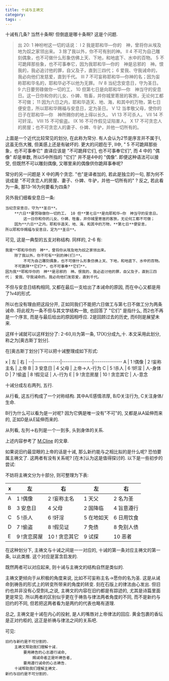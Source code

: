 ```yaml
---
title: 十诫与主祷文
category:
tags: ☆
---
```


十诫有几条? 当然十条啊! 但倒底是哪十条啊? 这是个问题.

> 出 20: 1 神吩咐这一切的话说：
I 2 我是耶和华―你的　神，曾将你从埃及地为奴之家领出来。 3 除了我以外，你不可有别的神。
II 4 不可为自己雕刻偶象，也不可做什么形象仿佛上天、下地，和地底下、水中的百物。 5 不可跪拜那些象，也不可事奉它，因为我耶和华―你的　神是忌邪的　神。恨我的，我必追讨他的罪，自父及子，直到三四代； 6 爱我、守我诫命的，我必向他们发慈爱，直到千代。
III 7 不可妄称耶和华―你神的名；因为妄称耶和华名的，耶和华必不以他为无罪。
IV 8 当纪念安息日，守为圣日。 9 六日要劳碌做你一切的工， 10 但第七日是向耶和华―你　神当守的安息日。这一日你和你的儿女、仆婢、牲畜，并你城里寄居的客旅，无论何工都不可做； 11 因为六日之内，耶和华造天、地、海，和其中的万物，第七日便安息，所以耶和华赐福与安息日，定为圣日。
V 12 当孝敬父母，使你的日子在耶和华―你　神所赐你的地上得以长久。
VI 13 不可杀人。
VII 14 不可奸淫。
VIII 15 不可偷盗。
IX 16 不可作假见证陷害人。
X 17 不可贪恋人的房屋；也不可贪恋人的妻子、仆婢、牛驴，并他一切所有的。

上面是一个近代比较常见的划分, 在此称为常分. 有人会认为2节是序言并不属于I, 这虽无伤大雅, 但美感上还是有破坏的. 更大的问题在于, II中, " 5 不可跪拜那些象，也不可事奉它" 直译应该是 "不可跪拜它们, 也不可事奉它们", 而 4 中的 "偶像" 却是单数, 所以5中所指的 "它们" 并不是4中的 "偶像". 即便这种语法可以接受, 但既然不可以雕刻偶像, 又哪里来的偶像供你跪拜事奉呢?

常分的另一问题是 X 中的两个贪恋. "也"是译者加的, 若此是独立的一句, 那为何不说成是 "不可贪恋人的房屋、妻子、仆婢、牛驴，并他一切所有的" ? 反之, 若此看为一条, 那13-16为何要看为四条?

另外我们细看安息日一条:

    当纪念安息日，守为**圣日**。
        **六日**要劳碌做你一切的工， 10 但**第七日**是向耶和华―你　神当守的安息日。
            这一日你和你的儿女、仆婢、牲畜，并你城里寄居的客旅，无论何工都不可做；
        因为**六日**之内，耶和华造天、地、海，和其中的万物，**第七日**便安息，
    所以耶和华赐福与安息日，定为**圣日**。

可见, 这是一典型的五支对称结构. 同样的, 2-6 有:

```
我是**耶和华你的　神**，曾将你从埃及地为奴之家领出来。
    除了我以外，你不可有**别的神(们)**。
        不可为自己雕刻偶象，也不可做什么形象仿佛上天、下地，和地底下、水中的百物。
    不可跪拜**它们**，也不可事奉**它们**，
因为我**耶和华你的　神**是忌邪的　神。恨我的，我必追讨他的罪，自父及子，直到三四代； 爱我、守我诫命的，我必向他们发慈爱，直到千代。
```

不但与安息日结构相同, 又都在最后一支给出了本诫命的原因, 而在中心又都是用了1v4的形式.

所以也没有理由把这段分开, 正如同我们不能把六日做工与第七日不做工分为两条诫命. 将此视为一条不但与其文学结构一致, 也回答了 "它们" 是指什么, 而2也不再是一个序言, 而是与最后给出的原因相呼应. 2是回顾过去的历史, 而6则是展望未来.

这样十诫就可以这样划分了: 2-6(I,II)为第一条, 17(X)分成九,十. 本文采用此划分, 称之为[奥古斯丁划分].

在[奥古斯丁划分]下可以把十诫整理成如下形式:

x | 左          | 右            |
--|-------------|---------------|--------------
A | 1 !偶像     | 2 !妄称主名   | 上帝
B | 3 安息日    | 4 父母        | 上帝->人-行为
C | 5 !杀人     | 6 !奸淫       | 人-身体
D | 7 !偷盗     | 8 !假见证     | 人-行为
E | 9 !贪恋房屋 | 10 ! 贪恋其它 | 人-意念

十诫分成左右两列, 五行.

从行看, 这五行构成了一个对称结构. 其中A/E感情浓厚, B/D关注行为, C关注身体/生命.

B行为什么可以看为是一对呢? 因为它俩是唯一没有"不可"的, 又都是从A延伸而来的, 正如D是从E延伸而来的.

从列看, 左列->右列是一个一到多, 头到身体的关系.

上述内容参考了  [M.Cline](http://www.chaver.com/Before%20Chapter%20and%20Verse/Part%201%20PDF.pdf) 的文章.

如果说旧约最显眼的上帝的话是十诫, 那么新约能与之相比拟的是什么呢? 恐怕要属主祷文了. 这两者有没有关系呢? [在木]认为这是值得探讨的. 以下是一些初步的尝试:

不妨将主祷文分为十部分, 则可整理为下表:

x | 左          | 右            | 左         | 右
--|-------------|---------------|------------|-----------
A | 1 !偶像     | 2 !妄称主名   | 1 天父     | 2 名为圣
B | 3 安息日    | 4 父母        | 2 国降临   | 4 旨意遵行
C | 5 !杀人     | 6 !奸淫       | 5 在地如天 | 6 日用饮食
D | 7 !偷盗     | 8 !假见证     | 7 免债     | 8 免别人债
E | 9 !贪恋房屋 | 10 ! 贪恋其它 | 9 试探     | 10 恶者

在这种划分下, 主祷文与十诫之间是一一对应的, 十诫的第一条对应主祷文的第一条, 以此类推. 这个对应是富含启发的.

既然两者可以对应起来, 则十诫与主祷文的结构自然是类似的.

主祷文更倾向于从积极的角度来说, 比如不可妄称主名->愿你的名为圣. 这是从诫命到祷告的形式上的转变所带来的角度的转变. 刻在石版上的律法由心发出. 但旧约也并非没有心受割礼之说, 主祷文的内容在旧约都是有踪迹的, 尤其是诗篇里面更是常见. 所以两者的区别似乎更在于祷告与律法两者角度的不同, 而不是新约与旧约的不同, 但若把这两者看为是两约的代表也略有道理.

总之, 主祷文是十诫在内心的投射, 是人的嘴唇对上帝律法的回应. 黄金包裹的香坛是正对约柜的, 这正是祈祷与律法之间的关系吧.

可见:

```
旧约与新约是不可分割的.
    主祷文帮助我们理解十诫.
        要用祷告的心志遵行诫命,
            赐诫命者正是听祷告者,
        要用遵行诫命的心志祷告.
    十诫帮助我们理解主祷文.
新约与旧约是不可分割的.
```
